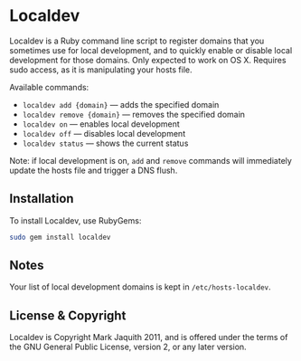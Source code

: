 # Localdev

Localdev is a Ruby command line script to register domains that you sometimes use for local development, and to quickly enable or disable local development for those domains. Only expected to work on OS X. Requires sudo access, as it is manipulating your hosts file.

Available commands:

* `localdev add {domain}` — adds the specified domain
* `localdev remove {domain}` — removes the specified domain
* `localdev on` — enables local development
* `localdev off` — disables local development
* `localdev status` — shows the current status

Note: if local development is on, `add` and `remove` commands will immediately update the hosts file and trigger a DNS flush.

## Installation

To install Localdev, use RubyGems:

```bash
sudo gem install localdev
```

## Notes

Your list of local development domains is kept in `/etc/hosts-localdev`.

## License & Copyright

Localdev is Copyright Mark Jaquith 2011, and is offered under the terms of the GNU General Public License, version 2, or any later version.